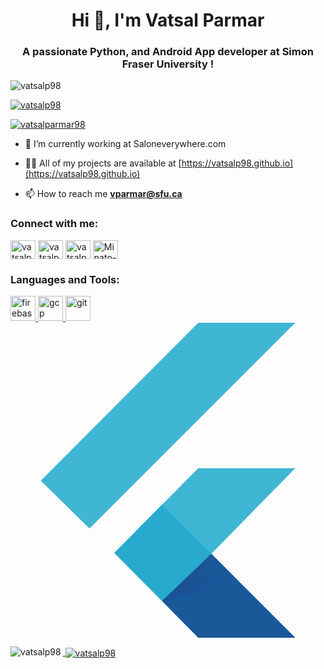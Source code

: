 <h1 align="center">Hi 👋, I'm Vatsal Parmar</h1>
<h3 align="center">A passionate Python, and Android App developer at Simon Fraser University !</h3>

<p align="left"> <img src="https://komarev.com/ghpvc/?username=vatsalp98&label=Profile%20views&color=0e75b6&style=flat" alt="vatsalp98" /> </p>

<p align="left"> <a href="https://github.com/ryo-ma/github-profile-trophy"><img src="https://github-profile-trophy.vercel.app/?username=vatsalp98" alt="vatsalp98" /></a> </p>

<p align="left"> <a href="https://twitter.com/vatsalparmar98" target="blank"><img src="https://img.shields.io/twitter/follow/vatsalparmar98?logo=twitter&style=for-the-badge" alt="vatsalparmar98" /></a> </p>

- 🌱 I’m currently working at Saloneverywhere.com

- 👨‍💻 All of my projects are available at [https://vatsalp98.github.io](https://vatsalp98.github.io)

- 📫 How to reach me **vparmar@sfu.ca**

<h3 align="left">Connect with me:</h3>
<p align="left">
<a href="https://twitter.com/vatsalparmar98" target="blank"><img align="center" src="https://cdn.jsdelivr.net/npm/simple-icons@3.0.1/icons/twitter.svg" alt="vatsalparmar98" height="30" width="40" /></a>
<a href="https://linkedin.com/in/vatsalparmar98" target="blank"><img align="center" src="https://cdn.jsdelivr.net/npm/simple-icons@3.0.1/icons/linkedin.svg" alt="vatsalparmar98" height="30" width="40" /></a>
<a href="https://instagram.com/vatsalparmar98" target="blank"><img align="center" src="https://cdn.jsdelivr.net/npm/simple-icons@3.0.1/icons/instagram.svg" alt="vatsalparmar98" height="30" width="40" /></a>
<a href="https://discord.gg/Minato-Sama#1628" target="blank"><img align="center" src="https://cdn.jsdelivr.net/npm/simple-icons@3.0.1/icons/discord.svg" alt="Minato-Sama#1628" height="30" width="40" /></a>
</p>

<h3 align="left">Languages and Tools:</h3>
<p align="left"> <a href="https://firebase.google.com/" target="_blank"> <img src="https://www.vectorlogo.zone/logos/firebase/firebase-icon.svg" alt="firebase" width="40" height="40"/> </a> <a href="https://cloud.google.com" target="_blank"> <img src="https://www.vectorlogo.zone/logos/google_cloud/google_cloud-icon.svg" alt="gcp" width="40" height="40"/> </a> <a href="https://git-scm.com/" target="_blank"> <img src="https://www.vectorlogo.zone/logos/git-scm/git-scm-icon.svg" alt="git" width="40" height="40"/> </a> <a href="https://www.w3.org/html/" target="_blank">
  <svg viewBox="0 0 128 128">
<g id="Capa_4"><g><g><path fill="#3FB6D3" d="M 12.3,64.2 76.3,0 115.7,0 32.1,83.6 z"></path><path fill="#3FB6D3" d="M 76.3,128 115.7,128 81.6,93.9 115.7,59.1 76.3,59.1 42.2,93.5 z"></path></g><path fill="#27AACD" d="M 81.6,93.9 61.6,73.9 42.2,93.5 61.6,113.1 z"></path><path fill="#19599A" d="M 115.7,128 81.6,93.9 61.6,113.1 76.3,128 z"></path><linearGradient id="SVGID_1_FLUTTER" gradientUnits="userSpaceOnUse" x1="59.3649" y1="116.3598" x2="86.8249" y2="99.3992"><stop offset="0" style="stop-color:#1B4E94"></stop><stop offset="0.6305" style="stop-color:#1A5497"></stop><stop offset="1" style="stop-color:#195A9B"></stop></linearGradient><path fill="url(#SVGID_1_FLUTTER)" d="M 61.6,113.1 92.4,104.7 81.6,93.9 z"></path></g></g>
</svg>
  </p>

<p><img align="left" src="https://github-readme-stats.vercel.app/api/top-langs?username=vatsalp98&show_icons=true&locale=en&layout=compact" alt="vatsalp98" /></p>

<p>&nbsp;<img align="center" src="https://github-readme-stats.vercel.app/api?username=vatsalp98&show_icons=true&locale=en" alt="vatsalp98" /></p>

